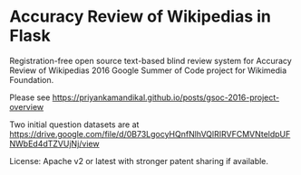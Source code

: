 # Accuracy Review of Wikipedias in Flask

Registration-free open source text-based blind review system for
Accuracy Review of Wikipedias 2016 Google Summer of Code project for
Wikimedia Foundation.

Please see https://priyankamandikal.github.io/posts/gsoc-2016-project-overview

Two initial question datasets are at https://drive.google.com/file/d/0B73LgocyHQnfNlhVQlRIRVFCMVNteldpUFNWbEd4dTZVUjNj/view

License: Apache v2 or latest with stronger patent sharing if available.
